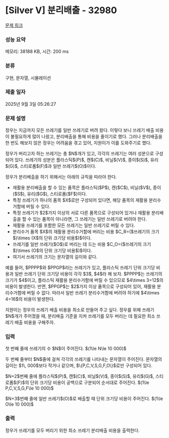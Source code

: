 # [Silver V] 분리배출 - 32980 

[문제 링크](https://www.acmicpc.net/problem/32980) 

### 성능 요약

메모리: 38188 KB, 시간: 200 ms

### 분류

구현, 문자열, 시뮬레이션

### 제출 일자

2025년 9월 3일 05:26:27

### 문제 설명

<p>정우는 지금까지 모든 쓰레기를 일반 쓰레기로 버려 왔다. 이렇다 보니 쓰레기 배출 비용이 불필요하게 많이 나왔고, 분리배출을 통해 비용을 줄이기로 했다. 그러나 분리배출을 한 번도 해보지 않은 정우는 어려움을 겪고 있어, 지원이가 이를 도와주기로 했다.</p>

<p>정우가 버리고자 하는 쓰레기는 총 $N$개가 있고, 각각의 쓰레기는 여러 성분으로 구성되어 있다. 쓰레기의 성분은 플라스틱$(P)$, 캔$(C)$, 비닐$(V)$, 종이$(S)$, 유리$(G)$, 스티로폼$(F)$과 일반 쓰레기$(O)$이다.</p>

<p>정우가 분리배출을 하기 위해서는 아래의 규칙을 따라야 한다.</p>

<ul>
	<li>재활용 분리배출을 할 수 있는 품목은 플라스틱($P$), 캔($C$), 비닐($V$), 종이($S$), 유리($G$), 스티로폼($F$)이다.</li>
	<li>특정 쓰레기가 하나의 품목 $X$로만 구성되어 있다면, 해당 품목의 재활용 분리수거함에 버릴 수 있다.</li>
	<li>특정 쓰레기가 $2$가지 이상의 서로 다른 품목으로 구성되어 있거나 재활용 분리배출을 할 수 있는 품목이 아니라면, 그 쓰레기는 일반 쓰레기로 버려야 한다.</li>
	<li>재활용 쓰레기를 포함한 모든 쓰레기는 일반 쓰레기로 버릴 수 있다.</li>
	<li>분리수거 품목 $X$의 재활용 분리수거함에 버리는 비용 $C_R=($쓰레기의 크기$)\times (X$의 단위 크기당 비용$)$이다.</li>
	<li>쓰레기를 일반 쓰레기($O$)로 버리는 데 드는 비용 $C_O=($쓰레기의 크기$)\times (O$의 단위 크기당 비용$)$이다.</li>
	<li>여기서 쓰레기의 크기는 문자열의 길이와 같다.</li>
</ul>

<p>예를 들어, $PPPP$와 $PPGP$라는 쓰레기가 있고, 플라스틱 쓰레기 단위 크기당 비용과 일반 쓰레기 단위 크기당 비용이 각각 $3$, $4$라 해 보자. $PPPP$는 쓰레기의 크기가 $4$이고, 플라스틱 재활용 분리수거함에 버릴 수 있으므로 $4\times 3=12$의 비용이 발생한다. 반면, $PPGP$는 $2$가지 이상 품목으로 구성되어 있어, 재활용 분리수거함에 버릴 수 없다. 따라서 일반 쓰레기 분리수거함에 버려야 하기에 $4\times 4=16$의 비용이 발생한다.</p>

<p>지원이는 정우의 쓰레기 배출 비용을 최소로 만들어 주고 싶다. 정우를 위해 쓰레기 $N$개가 주어졌을 때, 분리배출 기준을 지켜 쓰레기를 모두 버리는 데 필요한 최소 쓰레기 배출 비용을 구해주자.</p>

### 입력 

 <p>첫 번째 줄에 쓰레기의 수 $N$이 주어진다. $(1\le N\le 10 000)$</p>

<p>두 번째 줄부터 $N$줄에 걸쳐 각각의 쓰레기를 나타내는 문자열이 주어진다. 문자열의 길이는 $1\, 000$보다 작거나 같으며, $\{P,C,V,S,G,F,O\}$로만 구성되어 있다.</p>

<p>$N+2$번째 줄에 플라스틱$(P)$, 캔$(C)$, 비닐$(V)$, 종이$(S)$, 유리$(G)$, 스티로폼$(F)$의 단위 크기당 비용이 공백으로 구분되어 순서대로 주어진다. $(1\le P,C,V,S,G,F\le 10 000)$</p>

<p>$N+3$번째 줄에 일반 쓰레기$(O)$로 배출할 때 단위 크기당 비용이 주어진다. $(1\le O\le 10 000)$</p>

### 출력 

 <p>정우가 쓰레기를 모두 버리기 위한 최소 쓰레기 분리배출 비용을 출력한다.</p>

